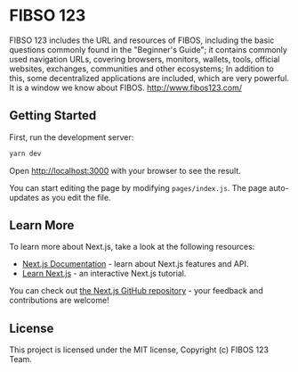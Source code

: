 # FIBSO 123
FIBSO 123 includes the URL and resources of FIBOS, including the basic questions commonly found in the "Beginner's Guide"; it contains commonly used navigation URLs, covering browsers, monitors, wallets, tools, official websites, exchanges, communities and other ecosystems; In addition to this, some decentralized applications are included, which are very powerful. It is a window we know about FIBOS. http://www.fibos123.com/

## Getting Started

First, run the development server:

```bash
yarn dev
```

Open [http://localhost:3000](http://localhost:3000) with your browser to see the result.

You can start editing the page by modifying `pages/index.js`. The page auto-updates as you edit the file.

## Learn More

To learn more about Next.js, take a look at the following resources:

- [Next.js Documentation](https://nextjs.org/docs) - learn about Next.js features and API.
- [Learn Next.js](https://nextjs.org/learn) - an interactive Next.js tutorial.

You can check out [the Next.js GitHub repository](https://github.com/vercel/next.js/) - your feedback and contributions are welcome!

## License
This project is licensed under the MIT license, Copyright (c) FIBOS 123 Team.

